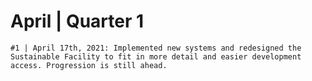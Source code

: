 # April | Quarter 1
```#1 | April 17th, 2021: Implemented new systems and redesigned the Sustainable Facility to fit in more detail and easier development access. Progression is still ahead.```
